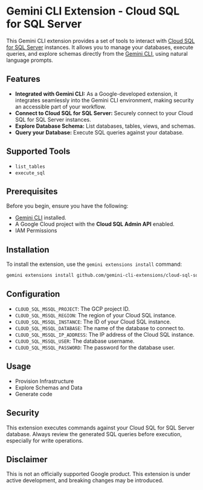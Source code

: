 # Gemini CLI Extension - Cloud SQL for SQL Server

This Gemini CLI extension provides a set of tools to interact with [Cloud SQL for SQL Server](https://cloud.google.com/sql/docs/sqlserver) instances. It allows you to manage your databases, execute queries, and explore schemas directly from the [Gemini CLI](https://google-gemini.github.io/gemini-cli/), using natural language prompts.

## Features

* **Integrated with Gemini CLI:** As a Google-developed extension, it integrates seamlessly into the Gemini CLI environment, making security an accessible part of your workflow.
* **Connect to Cloud SQL for SQL Server:** Securely connect to your Cloud SQL for SQL Server instances.
* **Explore Database Schema:** List databases, tables, views, and schemas.
* **Query your Database:** Execute SQL queries against your database.

## Supported Tools

* `list_tables`
* `execute_sql`

## Prerequisites

Before you begin, ensure you have the following:

* [Gemini CLI](https://github.com/google-gemini/gemini-cli) installed.
* A Google Cloud project with the **Cloud SQL Admin API** enabled.
* IAM Permissions

## Installation

To install the extension, use the `gemini extensions install` command:

```bash
gemini extensions install github.com/gemini-cli-extensions/cloud-sql-sqlserver.git
```

## Configuration

* `CLOUD_SQL_MSSQL_PROJECT`: The GCP project ID.
* `CLOUD_SQL_MSSQL_REGION`: The region of your Cloud SQL instance.
* `CLOUD_SQL_MSSQL_INSTANCE`: The ID of your Cloud SQL instance.
* `CLOUD_SQL_MSSQL_DATABASE`: The name of the database to connect to.
* `CLOUD_SQL_MSSQL_IP_ADDRESS`: The IP address of the Cloud SQL instance.
* `CLOUD_SQL_MSSQL_USER`: The database username.
* `CLOUD_SQL_MSSQL_PASSWORD`: The password for the database user.

## Usage

* Provision Infrastructure
* Explore Schemas and Data
* Generate code

## Security

This extension executes commands against your Cloud SQL for SQL Server database. Always review the generated SQL queries before execution, especially for write operations.

## Disclaimer

This is not an officially supported Google product. This extension is under active development, and breaking changes may be introduced.
